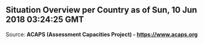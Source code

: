 ## Situation Overview per Country as of Sun, 10 Jun 2018 03:24:25 GMT

Source: **ACAPS (Assessment Capacities Project) - https://www.acaps.org**